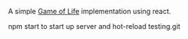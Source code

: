 A simple [Game of Life](https://en.wikipedia.org/wiki/Conway%27s_Game_of_Life) implementation using react.

npm start to start up server and hot-reload testing.git